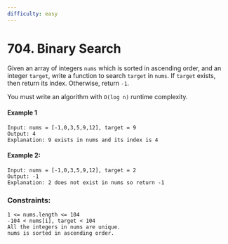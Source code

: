 ```yaml
---
difficulty: easy
---
```


# 704. Binary Search

Given an array of integers `nums` which is sorted in ascending order, and an integer `target`, write a function to search `target` in `nums`. If `target` exists, then return its index. Otherwise, return `-1`.

You must write an algorithm with `O(log n)` runtime complexity.

#### Example 1
```
Input: nums = [-1,0,3,5,9,12], target = 9
Output: 4
Explanation: 9 exists in nums and its index is 4
```

#### Example 2:
```
Input: nums = [-1,0,3,5,9,12], target = 2
Output: -1
Explanation: 2 does not exist in nums so return -1
```

### Constraints:
```
1 <= nums.length <= 104
-104 < nums[i], target < 104
All the integers in nums are unique.
nums is sorted in ascending order.
```